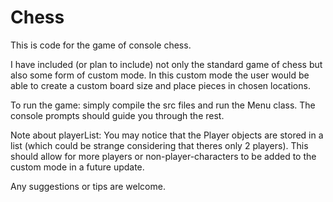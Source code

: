 # Chess
This is code for the game of console chess.

I have included (or plan to include) not only the standard game of chess but also some form of custom mode.
In this custom mode the user would be able to create a custom board size and place pieces in chosen locations.

To run the game: simply compile the src files and run the Menu class. The console prompts should guide you through the rest.

Note about playerList: 
You may notice that the Player objects are stored in a list (which could be strange considering that theres only 2 players). 
This should allow for more players or non-player-characters to be added to the custom mode in a future update.


Any suggestions or tips are welcome.

